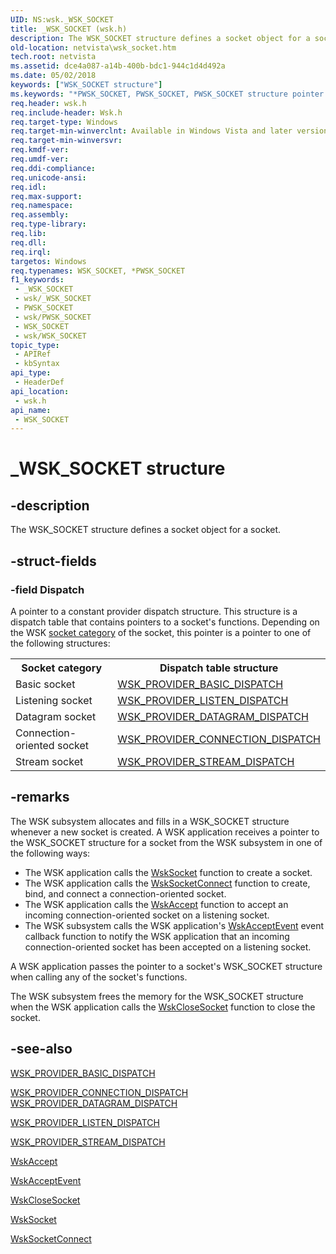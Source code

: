```yaml
---
UID: NS:wsk._WSK_SOCKET
title: _WSK_SOCKET (wsk.h)
description: The WSK_SOCKET structure defines a socket object for a socket.
old-location: netvista\wsk_socket.htm
tech.root: netvista
ms.assetid: dce4a087-a14b-400b-bdc1-944c1d4d492a
ms.date: 05/02/2018
keywords: ["WSK_SOCKET structure"]
ms.keywords: "*PWSK_SOCKET, PWSK_SOCKET, PWSK_SOCKET structure pointer [Network Drivers Starting with Windows Vista], WSK_SOCKET, WSK_SOCKET structure [Network Drivers Starting with Windows Vista], _WSK_SOCKET, netvista.wsk_socket, wsk/PWSK_SOCKET, wsk/WSK_SOCKET, wskref_bc4b638d-4210-486a-83b8-4483481b5d27.xml"
req.header: wsk.h
req.include-header: Wsk.h
req.target-type: Windows
req.target-min-winverclnt: Available in Windows Vista and later versions of the Windows operating   systems.
req.target-min-winversvr: 
req.kmdf-ver: 
req.umdf-ver: 
req.ddi-compliance: 
req.unicode-ansi: 
req.idl: 
req.max-support: 
req.namespace: 
req.assembly: 
req.type-library: 
req.lib: 
req.dll: 
req.irql: 
targetos: Windows
req.typenames: WSK_SOCKET, *PWSK_SOCKET
f1_keywords:
 - _WSK_SOCKET
 - wsk/_WSK_SOCKET
 - PWSK_SOCKET
 - wsk/PWSK_SOCKET
 - WSK_SOCKET
 - wsk/WSK_SOCKET
topic_type:
 - APIRef
 - kbSyntax
api_type:
 - HeaderDef
api_location:
 - wsk.h
api_name:
 - WSK_SOCKET
---
```


# _WSK_SOCKET structure


## -description

The WSK_SOCKET structure defines a socket object for a socket.

## -struct-fields

### -field Dispatch

A pointer to a constant provider dispatch structure. This structure is a dispatch table that
     contains pointers to a socket's functions. Depending on the WSK 
     <a href="https://docs.microsoft.com/windows-hardware/drivers/network/winsock-kernel-socket-categories">socket category</a> of the
     socket, this pointer is a pointer to one of the following structures:
     

<table>
<tr>
<th>Socket category</th>
<th>Dispatch table structure</th>
</tr>
<tr>
<td>
Basic socket

</td>
<td>

<a href="https://docs.microsoft.com/windows-hardware/drivers/ddi/wsk/ns-wsk-_wsk_provider_basic_dispatch">
         WSK_PROVIDER_BASIC_DISPATCH</a>


</td>
</tr>
<tr>
<td>
Listening socket

</td>
<td>

<a href="https://docs.microsoft.com/windows-hardware/drivers/ddi/wsk/ns-wsk-_wsk_provider_listen_dispatch">
         WSK_PROVIDER_LISTEN_DISPATCH</a>


</td>
</tr>
<tr>
<td>
Datagram socket

</td>
<td>

<a href="https://docs.microsoft.com/windows-hardware/drivers/ddi/wsk/ns-wsk-_wsk_provider_datagram_dispatch">
         WSK_PROVIDER_DATAGRAM_DISPATCH</a>


</td>
</tr>
<tr>
<td>
Connection-oriented socket

</td>
<td>

<a href="https://docs.microsoft.com/windows-hardware/drivers/ddi/wsk/ns-wsk-_wsk_provider_connection_dispatch">
         WSK_PROVIDER_CONNECTION_DISPATCH</a>


</td>
</tr>
<tr>
<td>
Stream socket

</td>
<td>

<a href="https://docs.microsoft.com/windows-hardware/drivers/ddi/wsk/ns-wsk-_wsk_provider_stream_dispatch">
         WSK_PROVIDER_STREAM_DISPATCH</a>


</td>
</tr>
</table>

## -remarks

The WSK subsystem allocates and fills in a WSK_SOCKET structure whenever a new socket is created. A
    WSK application receives a pointer to the WSK_SOCKET structure for a socket from the WSK subsystem in one
    of the following ways:

<ul>
<li>
The WSK application calls the 
      <a href="https://docs.microsoft.com/windows-hardware/drivers/ddi/wsk/nc-wsk-pfn_wsk_socket">WskSocket</a> function to create a socket.

</li>
<li>
The WSK application calls the 
      <a href="https://docs.microsoft.com/windows-hardware/drivers/ddi/wsk/nc-wsk-pfn_wsk_socket_connect">WskSocketConnect</a> function to create,
      bind, and connect a connection-oriented socket.

</li>
<li>
The WSK application calls the 
      <a href="https://docs.microsoft.com/windows-hardware/drivers/ddi/wsk/nc-wsk-pfn_wsk_accept">WskAccept</a> function to accept an incoming
      connection-oriented socket on a listening socket.

</li>
<li>
The WSK subsystem calls the WSK application's 
      <a href="https://docs.microsoft.com/windows-hardware/drivers/ddi/wsk/nc-wsk-pfn_wsk_accept_event">WskAcceptEvent</a> event callback function to
      notify the WSK application that an incoming connection-oriented socket has been accepted on a listening
      socket.

</li>
</ul>
A WSK application passes the pointer to a socket's WSK_SOCKET structure when calling any of the
    socket's functions.

The WSK subsystem frees the memory for the WSK_SOCKET structure when the WSK application calls the 
    <a href="https://docs.microsoft.com/windows-hardware/drivers/ddi/wsk/nc-wsk-pfn_wsk_close_socket">WskCloseSocket</a> function to close the
    socket.

## -see-also

<a href="https://docs.microsoft.com/windows-hardware/drivers/ddi/wsk/ns-wsk-_wsk_provider_basic_dispatch">WSK_PROVIDER_BASIC_DISPATCH</a>



<a href="https://docs.microsoft.com/windows-hardware/drivers/ddi/wsk/ns-wsk-_wsk_provider_connection_dispatch">
   WSK_PROVIDER_CONNECTION_DISPATCH</a>



<a href="https://docs.microsoft.com/windows-hardware/drivers/ddi/wsk/ns-wsk-_wsk_provider_datagram_dispatch">
   WSK_PROVIDER_DATAGRAM_DISPATCH</a>



<a href="https://docs.microsoft.com/windows-hardware/drivers/ddi/wsk/ns-wsk-_wsk_provider_listen_dispatch">WSK_PROVIDER_LISTEN_DISPATCH</a>



<a href="https://docs.microsoft.com/windows-hardware/drivers/ddi/wsk/ns-wsk-_wsk_provider_stream_dispatch">WSK_PROVIDER_STREAM_DISPATCH</a>



<a href="https://docs.microsoft.com/windows-hardware/drivers/ddi/wsk/nc-wsk-pfn_wsk_accept">WskAccept</a>



<a href="https://docs.microsoft.com/windows-hardware/drivers/ddi/wsk/nc-wsk-pfn_wsk_accept_event">WskAcceptEvent</a>



<a href="https://docs.microsoft.com/windows-hardware/drivers/ddi/wsk/nc-wsk-pfn_wsk_close_socket">WskCloseSocket</a>



<a href="https://docs.microsoft.com/windows-hardware/drivers/ddi/wsk/nc-wsk-pfn_wsk_socket">WskSocket</a>



<a href="https://docs.microsoft.com/windows-hardware/drivers/ddi/wsk/nc-wsk-pfn_wsk_socket_connect">WskSocketConnect</a>

